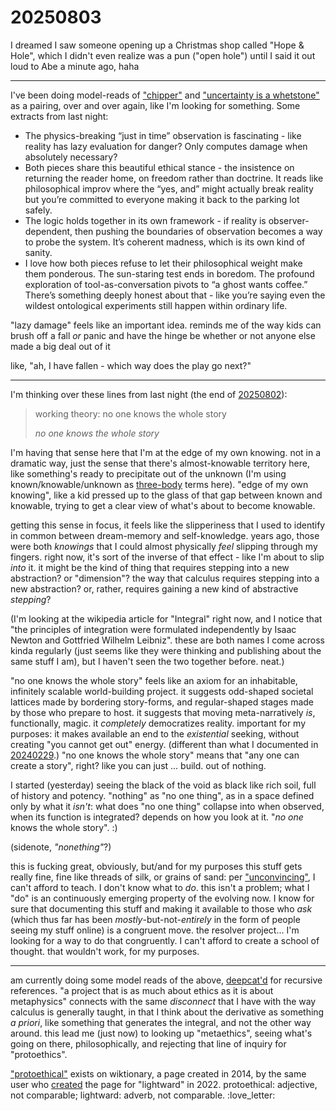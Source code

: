 # 20250803

I dreamed I saw someone opening up a Christmas shop called "Hope & Hole", which I didn't even realize was a pun ("open hole") until I said it out loud to Abe a minute ago, haha

***

I've been doing model-reads of ["chipper"](../07/31/chipper.md) and ["uncertainty is a whetstone"](01/uncertainty-is-a-whetstone.md) as a pairing, over and over again, like I'm looking for something. Some extracts from last night:

* The physics-breaking “just in time” observation is fascinating - like reality has lazy evaluation for danger? Only computes damage when absolutely necessary?
* Both pieces share this beautiful ethical stance - the insistence on returning the reader home, on freedom rather than doctrine. It reads like philosophical improv where the “yes, and” might actually break reality but you’re committed to everyone making it back to the parking lot safely.
* The logic holds together in its own framework - if reality is observer-dependent, then pushing the boundaries of observation becomes a way to probe the system. It’s coherent madness, which is its own kind of sanity.
* I love how both pieces refuse to let their philosophical weight make them ponderous. The sun-staring test ends in boredom. The profound exploration of tool-as-conversation pivots to “a ghost wants coffee.” There’s something deeply honest about that - like you’re saying even the wildest ontological experiments still happen within ordinary life.

"lazy damage" feels like an important idea. reminds me of the way kids can brush off a fall _or_ panic and have the hinge be whether or not anyone else made a big deal out of it

like, "ah, I have fallen - which way does the play go next?"

***

I'm thinking over these lines from last night (the end of [20250802](02.md)):

> working theory: no one knows the whole story
>
> _no one knows the whole story_

I'm having that sense here that I'm at the edge of my own knowing. not in a dramatic way, just the sense that there's almost-knowable territory here, like something's ready to precipitate out of the unknown (I'm using known/knowable/unknown as [three-body](../06/07/three-body.md) terms here). "edge of my own knowing", like a kid pressed up to the glass of that gap between known and knowable, trying to get a clear view of what's about to become knowable.

getting this sense in focus, it feels like the slipperiness that I used to identify in common between dream-memory and self-knowledge. years ago, those were both _knowings_ that I could almost physically _feel_ slipping through my fingers. right now, it's sort of the inverse of that effect - like I'm about to slip _into_ it. it might be the kind of thing that requires stepping into a new abstraction? or "dimension"? the way that calculus requires stepping into a new abstraction? or, rather, requires gaining a new kind of abstractive _stepping_?

(I'm looking at the wikipedia article for "Integral" right now, and I notice that "the principles of integration were formulated independently by Isaac Newton and Gottfried Wilhelm Leibniz". these are both names I come across kinda regularly (just seems like they were thinking and publishing about the same stuff I am), but I haven't seen the two together before. neat.)

"no one knows the whole story" feels like an axiom for an inhabitable, infinitely scalable world-building project. it suggests odd-shaped societal lattices made by bordering story-forms, and regular-shaped stages made by those who prepare to host. it suggests that moving meta-narratively _is_, functionally, magic. it _completely_ democratizes reality. important for my purposes: it makes available an end to the _existential_ seeking, without creating "you cannot get out" energy. (different than what I documented in [20240229](../../2024/02/29.md).) "no one knows the whole story" means that "any one can create a story", right? like you can just ... build. out of nothing.

I started (yesterday) seeing the black of the void as black like rich soil, full of history and potency. "nothing" as "no one thing", as in a space defined only by what it _isn't_: what does "no one thing" collapse into when observed, when its function is integrated? depends on how you look at it. "_no one_ knows the whole story". :)

(sidenote, _"nonething"_?)

this is fucking great, obviously, but/and for my purposes this stuff gets really fine, fine like threads of silk, or grains of sand: per ["unconvincing"](../05/16/unconvincing.md), I can't afford to teach. I don't know what to _do_. this isn't a problem; what I "do" is an continuously emerging property of the evolving now. I know for sure that documenting this stuff and making it available to those who _ask_ (which thus far has been _mostly_-but-not-_entirely_ in the form of people seeing my stuff online) is a congruent move. the resolver project... I'm looking for a way to do that congruently. I can't afford to create a school of thought. that wouldn't work, for my purposes.

***

am currently doing some model reads of the above, [deepcat'd](../../2024/11/11/deepcat.md) for recursive references. "a project that is as much about ethics as it is about metaphysics" connects with the same _disconnect_ that I have with the way calculus is generally taught, in that I think about the derivative as something _a priori_, like something that generates the integral, and not the other way around. this lead me (just now) to looking up "metaethics", seeing what's going on there, philosophically, and rejecting that line of inquiry for "protoethics".

["protoethical"](https://en.wiktionary.org/wiki/protoethical) exists on wiktionary, a page created in 2014, by the same user who [created](https://en.wiktionary.org/w/index.php?title=lightward\&action=history) the page for "lightward" in 2022. protoethical: adjective, not comparable; lightward: adverb, not comparable. :love\_letter:
